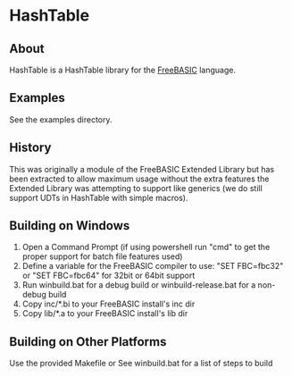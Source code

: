 # HashTable

## About
HashTable is a HashTable library for the [FreeBASIC](https://www.freebasic.net) language.

## Examples
See the examples directory.

## History
This was originally a module of the FreeBASIC Extended Library but has been extracted to allow maximum usage without the extra features the Extended Library was attempting to support like generics (we do still support UDTs in HashTable with simple macros).

## Building on Windows

1. Open a Command Prompt (if using powershell run "cmd" to get the proper support for batch file features used)
2. Define a variable for the FreeBASIC compiler to use: "SET FBC=fbc32" or "SET FBC=fbc64" for 32bit or 64bit support
3. Run winbuild.bat for a debug build or winbuild-release.bat for a non-debug build
4. Copy inc/*.bi to your FreeBASIC install's inc dir
5. Copy lib/*.a to your FreeBASIC install's lib dir

## Building on Other Platforms
Use the provided Makefile or See winbuild.bat for a list of steps to build